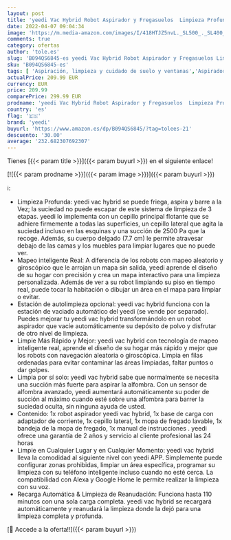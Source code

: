 ```yaml
---
layout: post
title: 'yeedi Vac Hybrid Robot Aspirador y Fregasuelos  Limpieza Profunda con 2500 Pa de Succión  Mapeo Inteligente  Detección de Alfombras  App Control/ Alexa/ Google Home  Ideal para Familia de Mascotas'
date: 2022-04-07 09:04:34
image: 'https://m.media-amazon.com/images/I/418HTJZ5nvL._SL500_._SL400_.jpg'
comments: true
category: ofertas
author: 'tole.es'
slug: 'B094QS6845-es yeedi Vac Hybrid Robot Aspirador y Fregasuelos Limpieza...'
sku: 'B094QS6845-es'
tags: [ 'Aspiración, limpieza y cuidado de suelo y ventanas','Aspiradoras','Hogar y cocina','Robots aspiradores','google','home','yeedi', ]
actualPrice: 209.99 EUR
currency: EUR
price: 209.99
comparePrice: 299.99 EUR
prodname: 'yeedi Vac Hybrid Robot Aspirador y Fregasuelos  Limpieza Profunda con 2500 Pa de Succión  Mapeo Inteligente  Detección de Alfombras  App Control/ Alexa/ Google Home  Ideal para Familia de Mascotas'
country: 'es'
flag: '🇪🇸'
brand: 'yeedi'
buyurl: 'https://www.amazon.es/dp/B094QS6845/?tag=tolees-21'
descuento: '30.00'
average: '232.682307692307'
---
```


Tienes [{{< param title >}}]({{< param buyurl >}}) en el siguiente enlace!

[![{{< param prodname >}}]({{< param image >}})]({{< param buyurl >}})

ℹ️:

- Limpieza Profunda: yeedi vac hybrid se puede friega, aspira y barre a la Vez; la suciedad no puede escapar de este sistema de limpieza de 3 etapas. yeedi lo implementa con un cepillo principal flotante que se adhiere firmemente a todas las superficies, un cepillo lateral que agita la suciedad incluso en las esquinas y una succión de 2500 Pa que la recoge. Además, su cuerpo delgado (7.7 cm) le permite atravesar debajo de las camas y los muebles para limpiar lugares que no puede ver.
- Mapeo inteligente Real: A diferencia de los robots con mapeo aleatorio y giroscópico que le arrojan un mapa sin salida, yeedi aprende el diseño de su hogar con precisión y crea un mapa interactivo para una limpieza personalizada. Además de ver a su robot limpiando su piso en tiempo real, puede tocar la habitación o dibujar un área en el mapa para limpiar o evitar.
- Estación de autolimpieza opcional: yeedi vac hybrid funciona con la estación de vaciado automático del yeedi (se vende por separado). Puedes mejorar tu yeedi vac hybrid transformándolo en un robot aspirador que vacíe automáticamente su depósito de polvo y disfrutar de otro nivel de limpieza.
- Limpie Más Rápido y Mejor: yeedi vac hybrid con tecnología de mapeo inteligente real, aprende el diseño de su hogar más rápido y mejor que los robots con navegación aleatoria o giroscópica. Limpia en filas ordenadas para evitar contaminar las áreas limpiadas, faltar puntos o dar golpes.
- Limpia por sí solo: yeedi vac hybrid sabe que normalmente se necesita una succión más fuerte para aspirar la alfombra. Con un sensor de alfombra avanzado, yeedi aumentará automáticamente su poder de succión al máximo cuando esté sobre una alfombra para barrer la suciedad oculta, sin ninguna ayuda de usted.
- Contenido: 1x robot aspirador yeedi vac hybrid, 1x base de carga con adaptador de corriente, 1x cepillo lateral, 1x mopa de fregado lavable, 1x bandeja de la mopa de fregado, 1x manual de instrucciones . yeedi ofrece una garantía de 2 años y servicio al cliente profesional las 24 horas
- Limpie en Cualquier Lugar y en Cualquier Momento: yeedi vac hybrid lleva la comodidad al siguiente nivel con yeedi APP. Simplemente puede configurar zonas prohibidas, limpiar un área específica, programar su limpieza con su teléfono inteligente incluso cuando no esté cerca. La compatibilidad con Alexa y Google Home le permite realizar la limpieza con su voz.
- Recarga Automática & Limpieza de Reanudación: Funciona hasta 110 minutos con una sola carga completa. yeedi vac hybrid se recargará automáticamente y reanudará la limpieza donde la dejó para una limpieza completa y profunda.

[🛒 Accede a la oferta!!]({{< param buyurl >}})
